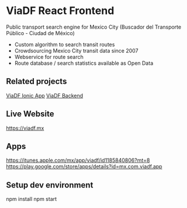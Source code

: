 # ViaDF React Frontend
Public transport search engine for Mexico City (Buscador del Transporte Público - Ciudad de México)

* Custom algorithm to search transit routes
* Crowdsourcing Mexico City transit data since 2007
* Webservice for route search
* Route database / search statistics available as Open Data

## Related projects
[ViaDF Ionic App](https://github.com/kalinbas/viadf-app)
[ViaDF Backend](https://github.com/kalinbas/viadf)

## Live Website
https://viadf.mx

## Apps
https://itunes.apple.com/mx/app/viadf/id1185840806?mt=8
https://play.google.com/store/apps/details?id=mx.com.viadf.app

## Setup dev environment
npm install
npm start
